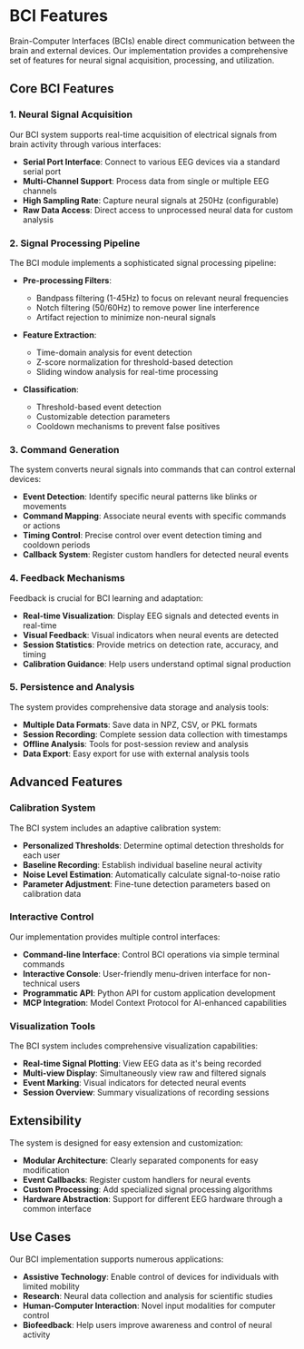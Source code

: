 # BCI Features

Brain-Computer Interfaces (BCIs) enable direct communication between the brain and external devices. Our implementation provides a comprehensive set of features for neural signal acquisition, processing, and utilization.

## Core BCI Features

### 1. Neural Signal Acquisition

Our BCI system supports real-time acquisition of electrical signals from brain activity through various interfaces:

- **Serial Port Interface**: Connect to various EEG devices via a standard serial port
- **Multi-Channel Support**: Process data from single or multiple EEG channels
- **High Sampling Rate**: Capture neural signals at 250Hz (configurable)
- **Raw Data Access**: Direct access to unprocessed neural data for custom analysis

### 2. Signal Processing Pipeline

The BCI module implements a sophisticated signal processing pipeline:

- **Pre-processing Filters**:
  - Bandpass filtering (1-45Hz) to focus on relevant neural frequencies
  - Notch filtering (50/60Hz) to remove power line interference
  - Artifact rejection to minimize non-neural signals

- **Feature Extraction**:
  - Time-domain analysis for event detection
  - Z-score normalization for threshold-based detection
  - Sliding window analysis for real-time processing

- **Classification**:
  - Threshold-based event detection
  - Customizable detection parameters
  - Cooldown mechanisms to prevent false positives

### 3. Command Generation

The system converts neural signals into commands that can control external devices:

- **Event Detection**: Identify specific neural patterns like blinks or movements
- **Command Mapping**: Associate neural events with specific commands or actions
- **Timing Control**: Precise control over event detection timing and cooldown periods
- **Callback System**: Register custom handlers for detected neural events

### 4. Feedback Mechanisms

Feedback is crucial for BCI learning and adaptation:

- **Real-time Visualization**: Display EEG signals and detected events in real-time
- **Visual Feedback**: Visual indicators when neural events are detected
- **Session Statistics**: Provide metrics on detection rate, accuracy, and timing
- **Calibration Guidance**: Help users understand optimal signal production

### 5. Persistence and Analysis

The system provides comprehensive data storage and analysis tools:

- **Multiple Data Formats**: Save data in NPZ, CSV, or PKL formats
- **Session Recording**: Complete session data collection with timestamps
- **Offline Analysis**: Tools for post-session review and analysis
- **Data Export**: Easy export for use with external analysis tools

## Advanced Features

### Calibration System

The BCI system includes an adaptive calibration system:

- **Personalized Thresholds**: Determine optimal detection thresholds for each user
- **Baseline Recording**: Establish individual baseline neural activity
- **Noise Level Estimation**: Automatically calculate signal-to-noise ratio
- **Parameter Adjustment**: Fine-tune detection parameters based on calibration data

### Interactive Control

Our implementation provides multiple control interfaces:

- **Command-line Interface**: Control BCI operations via simple terminal commands
- **Interactive Console**: User-friendly menu-driven interface for non-technical users
- **Programmatic API**: Python API for custom application development
- **MCP Integration**: Model Context Protocol for AI-enhanced capabilities

### Visualization Tools

The BCI system includes comprehensive visualization capabilities:

- **Real-time Signal Plotting**: View EEG data as it's being recorded
- **Multi-view Display**: Simultaneously view raw and filtered signals
- **Event Marking**: Visual indicators for detected neural events
- **Session Overview**: Summary visualizations of recording sessions

## Extensibility

The system is designed for easy extension and customization:

- **Modular Architecture**: Clearly separated components for easy modification
- **Event Callbacks**: Register custom handlers for neural events
- **Custom Processing**: Add specialized signal processing algorithms
- **Hardware Abstraction**: Support for different EEG hardware through a common interface

## Use Cases

Our BCI implementation supports numerous applications:

- **Assistive Technology**: Enable control of devices for individuals with limited mobility
- **Research**: Neural data collection and analysis for scientific studies
- **Human-Computer Interaction**: Novel input modalities for computer control
- **Biofeedback**: Help users improve awareness and control of neural activity